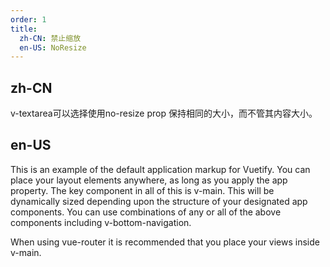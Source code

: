 ```yaml
---
order: 1
title:
  zh-CN: 禁止缩放
  en-US: NoResize
---
```


## zh-CN

v-textarea可以选择使用no-resize prop 保持相同的大小，而不管其内容大小。

## en-US

This is an example of the default application markup for Vuetify. You can place your layout elements anywhere, as long as you apply the app property. The key component in all of this is v-main. This will be dynamically sized depending upon the structure of your designated app components. You can use combinations of any or all of the above components including v-bottom-navigation.

When using vue-router it is recommended that you place your views inside v-main.

